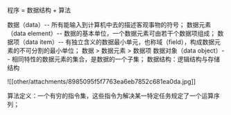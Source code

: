 程序 = 数据结构 + 算法

数据（data）-- 所有能输入到计算机中去的描述客观事物的符号；
数据元素（data element）-- 数据的基本单位，一个数据元素可由若干个数据项组成；
数据项（data item）-- 有独立含义的数据最小单元，也称域（field），构成数据元素的不可分割的最小单位；
数据 > 数据元素 > 数据项
数据对象（data object）-- 相同特性的数据元素的集合，是数据的一个子集；
数据结构：逻辑结构与存储结构

![[other/attachments/8985095f5f7763ea6eb7852c681ea0da.jpg]]

算法定义：一个有穷的指令集，这些指令为解决某一特定任务规定了一个运算序列；


